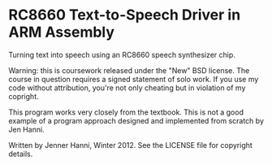 # RC8660 Text-to-Speech Driver in ARM Assembly

Turning text into speech using an RC8660 speech synthesizer chip.

Warning: this is coursework released under the "New" BSD license. The course in question requires a signed statement of solo work. If you use my code without attribution, you're not only cheating but in violation of my copright.  

This program works very closely from the textbook. This is not a good example of a program approach designed and implemented from scratch by Jen Hanni. 

Written by Jenner Hanni, Winter 2012. 
See the LICENSE file for copyright details.
